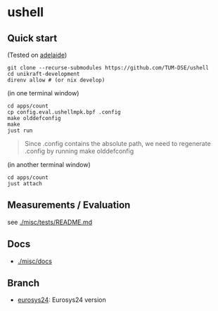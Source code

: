 # ushell

## Quick start

(Tested on [adelaide](https://github.com/TUM-DSE/doctor-cluster-config/blob/master/docs/hosts/adelaide.md))

```shell
git clone --recurse-submodules https://github.com/TUM-DSE/ushell
cd unikraft-development
direnv allow # (or nix develop)
```

(in one terminal window)
```shell
cd apps/count
cp config.eval.ushellmpk.bpf .config
make olddefconfig
make
just run
```

> Since .config contains the absolute path, we need to regenerate .config by running make olddefconfig

(in another terminal window)
```shell
cd apps/count
just attach
```

## Measurements / Evaluation

see [./misc/tests/README.md](./misc/tests/README.md)

## Docs
- [./misc/docs](./misc/docs)

## Branch
- [eurosys24](https://github.com/TUM-DSE/ushell/tree/eurosys24): Eurosys24 version

